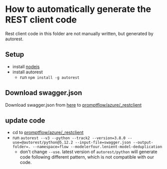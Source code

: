 # How to automatically generate the REST client code
Rest client code in this folder are not manually written, but generated by autorest.

## Setup
+ install [nodejs](https://nodejs.org/en)
+ install autorest
  + run `npm install -g autorest`

## Download swagger.json
Download swagger.json from [here](https://int.api.azureml-test.ms/flow/swagger/v1.0/swagger.json) to 
[promptflow/azure/_restclient](../promptflow/azure/_restclient)

## update code
+ cd to [promptflow/azure/_restclient](../promptflow/azure/_restclient)
+ run `autorest --v3 --python --track2 --version=3.8.0 --use=@autorest/python@5.12.2 --input-file=swagger.json --output-folder=. --namespace=flow --modelerfour.lenient-model-deduplication`
  + don't change `--use`. latest version of `autorest/python` will generate code following different pattern, which is not compatible with our code.
